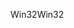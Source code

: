 <span data-ttu-id="d8853-101">Win32</span><span class="sxs-lookup"><span data-stu-id="d8853-101">Win32</span></span>